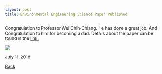 ```yaml
---
layout: post
title: Environmental Engineering Science Paper Published
---
```


Congratulation to Professor Wei Chih-Chiang. He has done a great job. And Congratulation to him for becoming a dad. Details about the paper can be found in the [link.](https://www.liebertpub.com/doi/full/10.1089/ees.2015.0259)

<img src="https://static.wixstatic.com/media/d19f46_8ecd1f83e367432890f0e37dc54fb442~mv2.png/v1/fill/w_788,h_537,al_c,q_85,usm_0.66_1.00_0.01/d19f46_8ecd1f83e367432890f0e37dc54fb442~mv2.webp">

July 11, 2016

[Back](https://finitetsai.github.io/)

